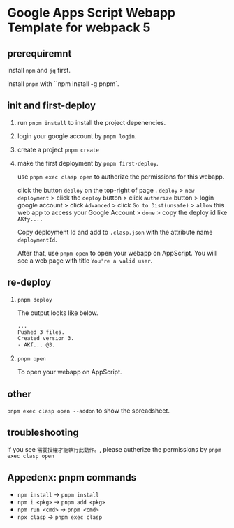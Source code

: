 # Google Apps Script Webapp Template for webpack 5

## prerequiremnt

install `npm` and `jq` first.

install `pnpm` with ``npm install -g pnpm`.

## init and first-deploy

1. run `pnpm install` to install the project depenencies.

2. login your google account by `pnpm login`.

3. create a project `pnpm create`

4. make the first deployment by `pnpm first-deploy`.

   use `pnpm exec clasp open` to autherize the permissions for this webapp.

   click the button `deploy` on the top-right of page . `deploy` > `new deployment` > click the `deploy` button > click `autherize` button > login google account > click `Advanced` > click `Go to Dist(unsafe)` > `allow` this web app to access your Google Account > `done` > copy the deploy id like `AKfy....`

   Copy deployment Id and add to `.clasp.json` with the attribute name `deploymentId`.

   After that, use `pnpm open` to open your webapp on AppScript.
   You will see a web page with title `You're a valid user`.

## re-deploy

1. `pnpm deploy`

   The output looks like below.

   ```bash
   ...
   Pushed 3 files.
   Created version 3.
   - AKf... @3.
   ```

2. `pnpm open`

   To open your webapp on AppScript.

## other

`pnpm exec clasp open --addon` to show the spreadsheet.

## troubleshooting

if you see `需要授權才能執行此動作。`, please autherize the permissions by `pnpm exec clasp open`

## Appedenx: pnpm commands

- `npm install` → `pnpm install`
- `npm i <pkg>` → `pnpm add <pkg>`
- `npm run <cmd>` → `pnpm <cmd>`
- `npx clasp` → `pnpm exec clasp`
